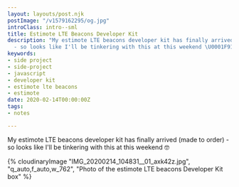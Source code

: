 ```yaml
---
layout: layouts/post.njk
postImage: "/v1579162295/og.jpg"
introClass: intro--sml
title: Estimote LTE Beacons Developer Kit
description: "My estimote LTE beacons developer kit has finally arrived (made to order)
  - so looks like I'll be tinkering with this at this weekend \U0001F913"
keywords:
- side project
- side-project
- javascript
- developer kit
- estimote lte beacons
- estimote
date: 2020-02-14T00:00:00Z
tags:
- notes

---
```

My estimote LTE beacons developer kit has finally arrived (made to order) - so looks like I'll be tinkering with this at this weekend 🤓

{% cloudinaryImage "IMG_20200214_104831__01_axk42z.jpg", "q_auto,f_auto,w_762", "Photo of the estimote LTE beacons Developer Kit box" %}
